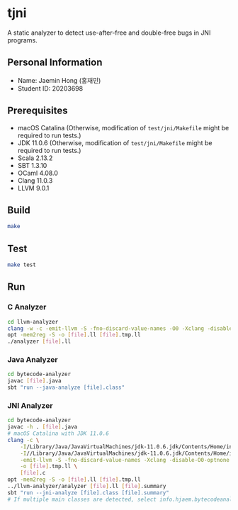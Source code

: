 # tjni

A static analyzer to detect use-after-free and double-free bugs in JNI programs.

## Personal Information

* Name: Jaemin Hong (홍재민)
* Student ID: 20203698

## Prerequisites

* macOS Catalina
(Otherwise, modification of `test/jni/Makefile` might be required to run tests.) 
* JDK 11.0.6
(Otherwise, modification of `test/jni/Makefile` might be required to run tests.) 
* Scala 2.13.2
* SBT 1.3.10
* OCaml 4.08.0
* Clang 11.0.3
* LLVM 9.0.1

## Build

```bash
make
```

## Test

```bash
make test
```

## Run

### C Analyzer

```bash
cd llvm-analyzer
clang -w -c -emit-llvm -S -fno-discard-value-names -O0 -Xclang -disable-O0-optnone -o [file].tmp.ll [file].c
opt -mem2reg -S -o [file].ll [file].tmp.ll
./analyzer [file].ll
```

### Java Analyzer

```bash
cd bytecode-analyzer
javac [file].java
sbt "run --java-analyze [file].class"
```

### JNI Analyzer

```bash
cd bytecode-analyzer
javac -h . [file].java
# macOS Catalina with JDK 11.0.6
clang -c \
	-I/Library/Java/JavaVirtualMachines/jdk-11.0.6.jdk/Contents/Home/include \
	-I//Library/Java/JavaVirtualMachines/jdk-11.0.6.jdk/Contents/Home/include/darwin \
	-emit-llvm -S -fno-discard-value-names -Xclang -disable-O0-optnone -g \
	-o [file].tmp.ll \
	[file].c
opt -mem2reg -S -o [file].ll [file].tmp.ll
../llvm-analyzer/analyzer [file].ll [file].summary
sbt "run --jni-analyze [file].class [file].summary"
# If multiple main classes are detected, select info.hjaem.bytecodeanalyzer.Main
```

